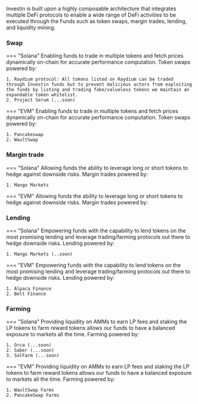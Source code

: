 
Investin is built upon a highly composable architecture that integrates multiple DeFi protocols to enable a wide range of DeFi activities to be executed through the Funds such as token swaps, margin trades, lending, and liquidity mining.

### Swap
=== "Solana"
    Enabling funds to trade in multiple tokens and fetch prices dynamically on-chain for accurate performance computation. Token swaps powered by:
    
    1. Raydium protocol: All tokens listed on Raydium can be traded through Investin funds but to prevent malicious actors from exploiting the funds by listing and trading fake/valueless tokens we maintain an expandable token whitelist.
    2. Project Serum (...soon) 
 



=== "EVM"
    Enabling funds to trade in multiple tokens and fetch prices dynamically on-chain for accurate performance computation. Token swaps powered by:

    1. Pancakeswap
    2. WaultSwap
   
    



### Margin trade 
=== "Solana"
    Allowing funds the ability to leverage long or short tokens to hedge against downside risks. Margin trades powered by:

    1. Mango Markets



=== "EVM"
    Allowing funds the ability to leverage long or short tokens to hedge against downside risks. Margin trades powered by:

    


### Lending
=== "Solana"
    Empowering funds with the capability to lend tokens on the most promising lending and leverage trading/farming protocols out there to hedge downside risks. Lending powered by:
    
    1. Mango Markets (..soon)



=== "EVM"
    Empowering funds with the capability to lend tokens on the most promising lending and leverage trading/farming protocols out there to hedge downside risks. Lending powered by:
    
    1. Alpaca Finance
    2. Belt Finance
   
    




### Farming
=== "Solana"
    Providing liquidity on AMMs to earn LP fees and staking the LP tokens to farm reward tokens allows our funds to have a balanced exposure to markets all the time. Farming powered by: 
    
    1. Orca (...soon)
    2. Saber (...soon)
    3. SolFarm (...soon)



=== "EVM"
    Providing liquidity on AMMs to earn LP fees and staking the LP tokens to farm reward tokens allows our funds to have a balanced exposure to markets all the time. Farming powered by: 
    
    1. WaultSwap Farms
    2. PancakeSwap Farms
    
